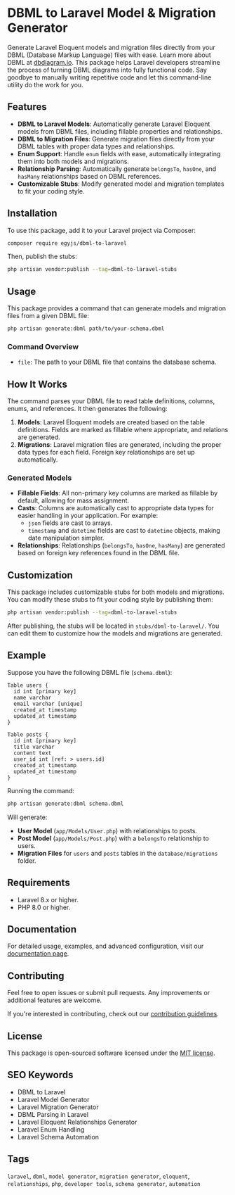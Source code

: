 # DBML to Laravel Model & Migration Generator

Generate Laravel Eloquent models and migration files directly from your DBML (Database Markup Language) files with ease. Learn more about DBML at [dbdiagram.io](https://dbdiagram.io/). This package helps Laravel developers streamline the process of turning DBML diagrams into fully functional code. Say goodbye to manually writing repetitive code and let this command-line utility do the work for you.

## Features

- **DBML to Laravel Models**: Automatically generate Laravel Eloquent models from DBML files, including fillable properties and relationships.
- **DBML to Migration Files**: Generate migration files directly from your DBML tables with proper data types and relationships.
- **Enum Support**: Handle `enum` fields with ease, automatically integrating them into both models and migrations.
- **Relationship Parsing**: Automatically generate `belongsTo`, `hasOne`, and `hasMany` relationships based on DBML references.
- **Customizable Stubs**: Modify generated model and migration templates to fit your coding style.

## Installation

To use this package, add it to your Laravel project via Composer:

```bash
composer require egyjs/dbml-to-laravel
```

Then, publish the stubs:

```bash
php artisan vendor:publish --tag=dbml-to-laravel-stubs
```

## Usage

This package provides a command that can generate models and migration files from a given DBML file:

```bash
php artisan generate:dbml path/to/your-schema.dbml
```

### Command Overview

- `file`: The path to your DBML file that contains the database schema.

## How It Works

The command parses your DBML file to read table definitions, columns, enums, and references. It then generates the following:

1. **Models**: Laravel Eloquent models are created based on the table definitions. Fields are marked as fillable where appropriate, and relations are generated.
2. **Migrations**: Laravel migration files are generated, including the proper data types for each field. Foreign key relationships are set up automatically.

### Generated Models

- **Fillable Fields**: All non-primary key columns are marked as fillable by default, allowing for mass assignment.
- **Casts**: Columns are automatically cast to appropriate data types for easier handling in your application. For example:
  - `json` fields are cast to arrays.
  - `timestamp` and `datetime` fields are cast to `datetime` objects, making date manipulation simpler.
- **Relationships**: Relationships (`belongsTo`, `hasOne`, `hasMany`) are generated based on foreign key references found in the DBML file.

## Customization

This package includes customizable stubs for both models and migrations. You can modify these stubs to fit your coding style by publishing them:

```bash
php artisan vendor:publish --tag=dbml-to-laravel-stubs
```

After publishing, the stubs will be located in `stubs/dbml-to-laravel/`. You can edit them to customize how the models and migrations are generated.

## Example

Suppose you have the following DBML file (`schema.dbml`):

```dbml
Table users {
  id int [primary key]
  name varchar
  email varchar [unique]
  created_at timestamp
  updated_at timestamp
}

Table posts {
  id int [primary key]
  title varchar
  content text
  user_id int [ref: > users.id]
  created_at timestamp
  updated_at timestamp
}
```

Running the command:

```bash
php artisan generate:dbml schema.dbml
```

Will generate:

- **User Model** (`app/Models/User.php`) with relationships to posts.
- **Post Model** (`app/Models/Post.php`) with a `belongsTo` relationship to users.
- **Migration Files** for `users` and `posts` tables in the `database/migrations` folder.

## Requirements

- Laravel 8.x or higher.
- PHP 8.0 or higher.

## Documentation

For detailed usage, examples, and advanced configuration, visit our [documentation page](https://github.com/egyjs/dbml-to-laravel/wiki).

## Contributing

Feel free to open issues or submit pull requests. Any improvements or additional features are welcome.

If you're interested in contributing, check out our [contribution guidelines](https://github.com/egyjs/dbml-to-laravel/blob/main/CONTRIBUTING.md).

## License

This package is open-sourced software licensed under the [MIT license](LICENSE).

## SEO Keywords

- DBML to Laravel
- Laravel Model Generator
- Laravel Migration Generator
- DBML Parsing in Laravel
- Laravel Eloquent Relationships Generator
- Laravel Enum Handling
- Laravel Schema Automation

## Tags

`laravel`, `dbml`, `model generator`, `migration generator`, `eloquent`, `relationships`, `php`, `developer tools`, `schema generator`, `automation`

